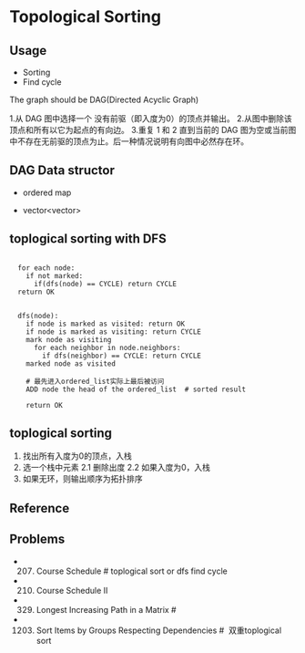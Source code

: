 # Topological Sorting


## Usage
- Sorting
- Find cycle


The graph should be DAG(Directed Acyclic Graph)

1.从 DAG 图中选择一个 没有前驱（即入度为0）的顶点并输出。
2.从图中删除该顶点和所有以它为起点的有向边。
3.重复 1 和 2 直到当前的 DAG 图为空或当前图中不存在无前驱的顶点为止。后一种情况说明有向图中必然存在环。

## DAG Data structor
- ordered map

- vector<vector<int>>



## toplogical sorting with DFS


```

  for each node:
    if not marked:
      if(dfs(node) == CYCLE) return CYCLE
  return OK


  dfs(node):
    if node is marked as visited: return OK
    if node is marked as visiting: return CYCLE
    mark node as visiting
      for each neighbor in node.neighbors:
        if dfs(neighbor) == CYCLE: return CYCLE
    marked node as visited

    # 最先进入ordered_list实际上最后被访问
    ADD node the head of the ordered_list  # sorted result

    return OK
```



## toplogical sorting
1. 找出所有入度为0的顶点，入栈
2. 选一个栈中元素
  2.1 删除出度
  2.2 如果入度为0，入栈
3. 如果无环，则输出顺序为拓扑排序

## Reference



## Problems
- 207. Course Schedule      # toplogical sort or dfs find cycle
- 210. Course Schedule II
- 329. Longest Increasing Path in a Matrix              # 
- 1203. Sort Items by Groups Respecting Dependencies    #  双重toplogical sort
